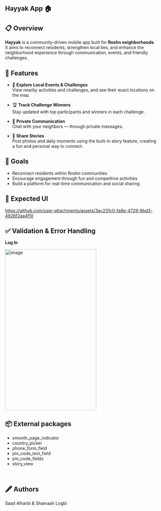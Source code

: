 ##  **Hayyak App 🏠**

## 📋 Overview

**Hayyak** is a community-driven mobile app built for **Roshn neighborhoods**.  
It aims to reconnect residents, strengthen local ties, and enhance the neighborhood experience through communication, events, and friendly challenges.


## 🧩 Features

- 📍 **Explore Local Events & Challenges**  
  View nearby activities and challenges, and see their exact locations on the map.

- 🏆 **Track Challenge Winners**  
  Stay updated with top participants and winners in each challenge.

- 💬 **Private Communication**  
  Chat with your neighbors — through private messages.

- 📸 **Share Stories**  
  Post photos and daily moments using the built-in story feature, creating a fun and personal way to connect.

## 🎯 Goals

- Reconnect residents within Roshn communities  
- Encourage engagement through fun and competitive activities  
- Build a platform for real-time communication and social sharing

  
## 📸 Expected UI





https://github.com/user-attachments/assets/3ac231c0-fa8e-4729-8bd3-4926f2aa4f10




## ✅ Validation & Error Handling

**Log In**


<img width="300" height="530" alt="image" src="https://github.com/user-attachments/assets/76d741e8-0807-4f21-86e5-debff24367d2" />

<br/>




## 📦 External packages

 -  smooth_page_indicator
 -  country_picker
 - phone_form_field
 - pin_code_text_field
 - pin_code_fields
 - story_view

<br/>

## 🖋️ Authors
Saad Alharbi & Shamaah Logbi 




